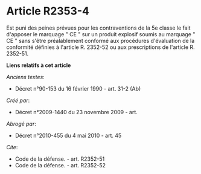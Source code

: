 # Article R2353-4

Est puni des peines prévues pour les contraventions de la 5e classe le fait d'apposer le marquage " CE " sur un produit
explosif soumis au marquage " CE " sans s'être préalablement conformé aux procédures d'évaluation de la conformité définies à
l'article R. 2352-52 ou aux prescriptions de l'article R. 2352-51.

**Liens relatifs à cet article**

_Anciens textes_:

  - Décret n°90-153 du 16 février 1990 - art. 31-2 (Ab)

_Créé par_:

  - Décret n°2009-1440 du 23 novembre 2009 - art.

_Abrogé par_:

  - Décret n°2010-455 du 4 mai 2010 - art. 45

_Cite_:

  - Code de la défense. - art. R2352-51
  - Code de la défense. - art. R2352-52
